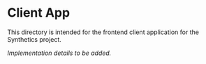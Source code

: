 # Client App

This directory is intended for the frontend client application for the Synthetics project.

_Implementation details to be added._
